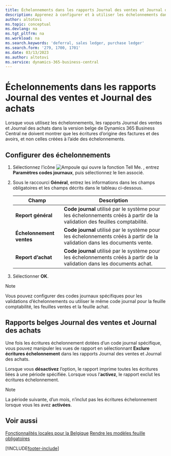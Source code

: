 ```yaml
---
title: Échelonnements dans les rapports Journal des ventes et Journal des achats
description: Apprenez à configurer et à utiliser les échelonnements dans les rapports Journal des ventes et Journal des achats dans la version belge de Business Central.
author: altotovi
ms.topic: conceptual
ms.devlang: na
ms.tgt_pltfrm: na
ms.workload: na
ms.search.keywords: 'deferral, sales ledger, purchase ledger'
ms.search.form: '279, 1700, 1701'
ms.date: 03/13/2023
ms.author: altotovi
ms.service: dynamics-365-business-central
---
```


# <a name="deferrals-in-sales-ledger-and-purchase-ledger-reports"></a>Échelonnements dans les rapports Journal des ventes et Journal des achats

Lorsque vous utilisez les échelonnements, les rapports Journal des ventes et Journal des achats dans la version belge de Dynamics 365 Business Central ne doivent montrer que les écritures d’origine des factures et des avoirs, et non celles créées à l’aide des échelonnements.

## <a name="set-up-deferrals"></a>Configurer des échelonnements

1. Sélectionnez l’icône ![Ampoule qui ouvre la fonction Tell Me.](../../media/ui-search/search_small.png "Dites-moi ce que vous voulez faire") , entrez **Paramètres codes journaux**, puis sélectionnez le lien associé.  
2. Sous le raccourci **Général**, entrez les informations dans les champs obligatoires et les champs décrits dans le tableau ci-dessous.  

    |      Champ   |         Description        |
    |--------------|----------------------------|
    | **Report général** | **Code journal** utilisé par le système pour les échelonnements créés à partir de la validation des feuilles comptabilité. |
    | **Échelonnement ventes** | **Code journal** utilisé par le système pour les échelonnements créés à partir de la validation dans les documents vente. |
    | **Report d’achat** | **Code journal** utilisé par le système pour les échelonnements créés à partir de la validation dans les documents achat. |
    
3. Sélectionner **OK**.

> [!NOTE]
> Vous pouvez configurer des codes journaux spécifiques pour les validations d’échelonnements ou utiliser le même code journal pour la feuille comptabilité, les feuilles ventes et la feuille achat.  

## <a name="belgium-sales-ledger-and-purchase-ledger-reports"></a>Rapports belges Journal des ventes et Journal des achats

Une fois les écritures échelonnement dotées d’un code journal spécifique, vous pouvez manipuler les vues de rapport en sélectionnant **Exclure écritures échelonnement** dans les rapports Journal des ventes et Journal des achats. 

Lorsque vous **désactivez** l’option, le rapport imprime toutes les écritures liées à une période spécifiée. Lorsque vous l’**activez**, le rapport exclut les écritures échelonnement.  

> [!NOTE]
> La période suivante, d’un mois, n’inclut pas les écritures échelonnement lorsque vous les avez **activées**.

## <a name="see-also"></a>Voir aussi

[Fonctionnalités locales pour la Belgique](belgium-local-functionality.md)
[Rendre les modèles feuille obligatoires](specify-journal-template-mandatory.md)  

[!INCLUDE[footer-include](../../includes/footer-banner.md)]
